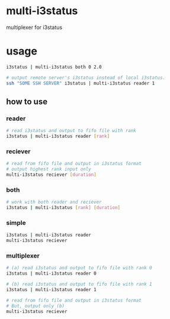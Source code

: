# multi-i3status
multiplexer for i3status

# usage
```bash
i3status | multi-i3status both 0 2.0

# output remote server's i3status instead of local i3status.
ssh "SOME SSH SERVER" i3status | multi-i3status reader 1
```

## how to use

### reader
```bash
# read i3status and output to fifo file with rank
i3status | multi-i3status reader [rank]
```

### reciever
```bash
# read from fifo file and output in i3status format
# output highest rank input only
multi-i3status reciever [duration]
```

### both
```bash
# work with both reader and reciever
i3status | multi-i3status [rank] [duration]
```

### simple

```bash
i3status | multi-i3status reader
multi-i3status reciever 

```

### multiplexer

```bash
# (a) read i3status and output to fifo file with rank 0
i3status | multi-i3status reader 0

# (b) read i3status and output to fifo file with rank 1
i3status | multi-i3status reader 1

# read from fifo file and output in i3status format
# But, output only (b)
multi-i3status reciever
```
